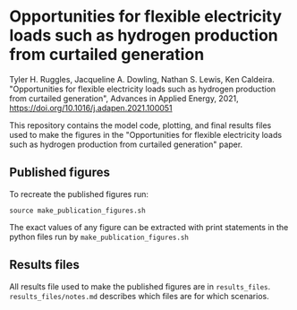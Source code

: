 # Opportunities for flexible electricity loads such as hydrogen production from curtailed generation

Tyler H. Ruggles, Jacqueline A. Dowling, Nathan S. Lewis, Ken Caldeira. "Opportunities for flexible electricity loads such as hydrogen production from curtailed generation", Advances in Applied Energy, 2021, https://doi.org/10.1016/j.adapen.2021.100051

This repository contains the model code, plotting, and final results files used to make the figures in the "Opportunities for flexible electricity loads such as hydrogen production from curtailed generation" paper.

## Published figures

To recreate the published figures run:

`source make_publication_figures.sh`

The exact values of any figure can be extracted with print statements in the python files run by `make_publication_figures.sh`

## Results files

All results file used to make the published figures are in `results_files`. `results_files/notes.md` describes which files are for which scenarios.
